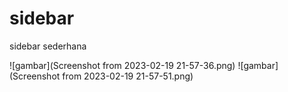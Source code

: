 # sidebar
sidebar sederhana

![gambar](Screenshot from 2023-02-19 21-57-36.png)
![gambar](Screenshot from 2023-02-19 21-57-51.png)
